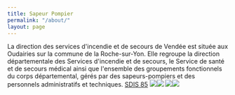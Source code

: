 ```yaml
---
title: Sapeur Pompier
permalink: "/about/"
layout: page
---
```


La direction des services d'incendie et de secours de Vendée est située aux Oudairies sur la commune de la Roche-sur-Yon. Elle regroupe la direction départementale des Services d'incendie et de secours, le Service de santé et de secours médical ainsi que l'ensemble des groupements fonctionnels du corps départemental, gérés par des sapeurs-pompiers et des personnels administratifs et techniques.
[SDIS 85](http://www.sdis85.com/notre-organisation/organisation-fonctionnelle/)
<img src="../../img/IMG_20170812_110517.png"><img src="../../img/IMG_20170812_110517.png">
<img src="../../img/IMG_20170812_110517.png"><img src="../../img/IMG_20170812_110517.png">
